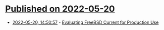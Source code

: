 # [Published on 2022-05-20](index.md)

* [2022-05-20, 14:50:57](https://news.ycombinator.com/item?id=31448252) - [Evaluating FreeBSD Current for Production Use](https://klarasystems.com/articles/evaluating-freebsd-current-for-production-use/)
